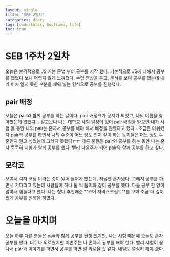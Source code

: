 ```yaml
---
layout: single
title: "SEB 2일차"
categories: diary
tag: [codestates, bootcamp, life]
toc: true
---
```


# SEB 1주차 2일차

오늘은 본격적으로 JS 기본 문법 부터 공부를 시작 했다.
기본적으로 JS에 대해서 공부를 했었다 보니 어렵지 않게 느껴졌다.
수업 영상을 듣고, 문서를 보며 공부를 했는데 내가 미처 알지 못한 부분을 채워 넣는 형식으로 공부를 진행했다.

## pair 배정

오늘은 pair와 함께 공부를 하는 날이다. pair 배정표가 공지가 되었고, 나의 이름을 찾아봤는데 없었다...
알고보니 나는 대학교 시험 일정이 있어 pair 배정을 받으면 내가 시험 볼 동안 나의 pair는 혼자서 공부를 해야 해서 배정을 안했다고 했다..
조금은 아쉬웠다 pair와 공부를 하면서 나의 수준이 어느 정도 인지 같이 하는 동기들은 어느 정도 수준인지 알고 싶었는데 그러지 못했다ㅠㅠ
다른 분들은 pair와 공부를 하는 동안 나는 혼자 묵묵히 시험과 함께 공부를 했다.
빨리 다음주가 되어 pair와 함께 공부를 하고 싶다.

## 모각코

모여서 각자 코딩 이라는 것이 있어 들어가 봤는데, 처음엔 혼자였다. 그래서 공부를 하면서 기다리고 있는데 사람들이 하나 둘 씩 들어와 같이 공부를 했다. 다들 공부 한 양이 많아서 힘들다고 한다. 나는 형이 추천해준 *'코어 자바스크립트'*를 보며 조금 더 깊이 있게 공부를 진행을 하였다.

# 오늘을 마치며

오늘 하루 다른 분들은 pair와 함께 공부를 진행 했지만, 나는 시험 때문에 오늘도 혼자 공부를 했다. 너무나 외로웠지만 이번주는 나 혼자서 공부를 해야 한다. 빨리 시험이 끝나서 pair와 이야기를 하면서 공부를 하면 덜 외로울 것 같다. 내일도 열심히 해야 겠다.
